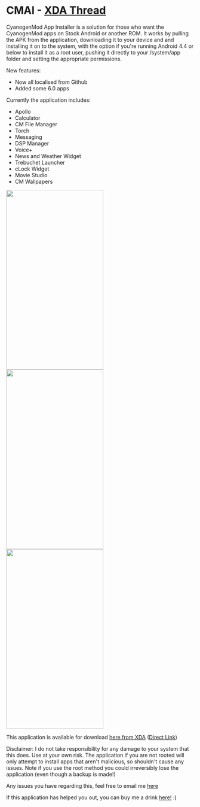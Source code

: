 # CMAI - [XDA Thread](http://forum.xda-developers.com/android/apps-games/app-cm-app-installer-t2959922)

CyanogenMod App Installer is a solution for those who want the CyanogenMod apps on Stock Android or another ROM. It works by pulling the APK from the application, downloading it to your device and and installing it on to the system, with the option if you're running Android 4.4 or below to install it as a root user, pushing it directly to your /system/app folder and setting the appropriate permissions.

New features:
- Now all localised from Github
- Added some 6.0 apps 

Currently the application includes:
- Apollo
- Calculator
- CM File Manager
- Torch
- Messaging
- DSP Manager
- Voice+
- News and Weather Widget
- Trebuchet Launcher
- cLock Widget
- Movie Studio
- CM Wallpapers

<img src="http://i.imgur.com/NolSW5G.png" width="260" height="480"/>
<img src="http://i.imgur.com/sy8vEtv.png" width="260" height="480"/>
<img src="http://i.imgur.com/nYHi8LG.png" width="260" height="480"/>

This application is available for download <a href="http://forum.xda-developers.com/android/apps-games/app-cm-app-installer-t2959922">here from XDA</a> (<a href="http://forum.xda-developers.com/attachment.php?attachmentid=3508667&d=1453310949">Direct Link</a>)

Disclaimer: I do not take responsibility for any damage to your system that this does. Use at your own risk. The application if you are not rooted will only attempt to install apps that aren't malicious, so shouldn't cause any issues. Note if you use the root method you could irreversibly lose the application (even though a backup is made!)

Any issues you have regarding this, feel free to email me [here](mailto:thementalgoose@gmail.com?subject=CMAI)

If this application has helped you out, you can buy me a drink <a href="https://www.paypal.com/cgi-bin/webscr?cmd=_donations&business=thementalgoose%40gmail%2ecom&lc=GB&no_note=0&currency_code=GBP&bn=PP%2dDonationsBF%3abtn_donate_SM%2egif%3aNonHostedGuest">here!</a> :)
